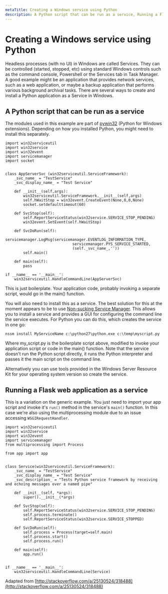 ```yaml
---
metaTitle: Creating a Windows service using Python
description: A Python script that can be run as a service, Running a Flask web application as a service
---
```


# Creating a Windows service using Python


Headless processes (with no UI) in Windows are called Services. They can be controlled (started, stopped, etc) using standard Windows controls such as the command console, Powershell or the Services tab in Task Manager. A good example might be an application that provides network services, such as a web application, or maybe a backup application that performs various background archival tasks. There are several ways to create and install a Python application as a Service in Windows.



## A Python script that can be run as a service


The modules used in this example are part of [pywin32](https://sourceforge.net/projects/pywin32/) (Python for Windows extensions). Depending on how you installed Python, you might need to install this separately.

```
import win32serviceutil
import win32service
import win32event
import servicemanager
import socket


class AppServerSvc (win32serviceutil.ServiceFramework):
    _svc_name_ = "TestService"
    _svc_display_name_ = "Test Service"

    def __init__(self,args):
        win32serviceutil.ServiceFramework.__init__(self,args)
        self.hWaitStop = win32event.CreateEvent(None,0,0,None)
        socket.setdefaulttimeout(60)

    def SvcStop(self):
        self.ReportServiceStatus(win32service.SERVICE_STOP_PENDING)
        win32event.SetEvent(self.hWaitStop)

    def SvcDoRun(self):
        servicemanager.LogMsg(servicemanager.EVENTLOG_INFORMATION_TYPE,
                              servicemanager.PYS_SERVICE_STARTED,
                              (self._svc_name_,''))
        self.main()

    def main(self):
        pass

if __name__ == '__main__':
    win32serviceutil.HandleCommandLine(AppServerSvc)

```

This is just boilerplate. Your application code, probably invoking a separate script, would go in the main() function.

You will also need to install this as a service. The best solution for this at the moment appears to be to use [Non-sucking Service Manager](http://nssm.cc/). This allows you to install a service and provides a GUI for configuring the command line the service executes. For Python you can do this, which creates the service in one go:

```
nssm install MyServiceName c:\python27\python.exe c:\temp\myscript.py

```

Where my_script.py is the boilerplate script above, modified to invoke your application script or code in the main() function. Note that the service doesn't run the Python script directly, it runs the Python interpreter and passes it the main script on the command line.

Alternatively you can use tools provided in the Windows Server Resource Kit for your operating system version so create the service.



## Running a Flask web application as a service


This is a variation on the generic example. You just need to import your app script and invoke it's `run()` method in the service's `main()` function. In this case we're also using the multiprocessing module due to an issue accessing `WSGIRequestHandler`.

```
import win32serviceutil
import win32service
import win32event
import servicemanager
from multiprocessing import Process

from app import app


class Service(win32serviceutil.ServiceFramework):
    _svc_name_ = "TestService"
    _svc_display_name_ = "Test Service"
    _svc_description_ = "Tests Python service framework by receiving and echoing messages over a named pipe"

    def __init__(self, *args):
        super().__init__(*args)

    def SvcStop(self):
        self.ReportServiceStatus(win32service.SERVICE_STOP_PENDING)
        self.process.terminate()
        self.ReportServiceStatus(win32service.SERVICE_STOPPED)

    def SvcDoRun(self):
        self.process = Process(target=self.main)
        self.process.start()
        self.process.run()

    def main(self):
        app.run()


if __name__ == '__main__':
    win32serviceutil.HandleCommandLine(Service)

```

Adapted from [http://stackoverflow.com/a/25130524/318488](http://stackoverflow.com/a/25130524/318488)

